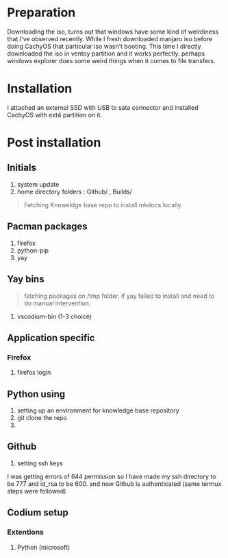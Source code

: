 # Preparation

Downloading the iso, turns out that windows have some kind of weirdiness that I've observed recently. While I fresh downloaded manjaro iso before doing CachyOS that particular iso wasn't booting. This time I directly downloaded the iso in ventoy partition and it works perfectly. perhaps windows explorer does some weird things when it comes to file transfers.

# Installation

I attached an external SSD with USB to sata connector and installed CachyOS with ext4 partition on it.


# Post installation

## Initials

1. system update
2. home directory folders : Github/ , Builds/

> Fetching Knoweldge base repo to install mkdocs locally.

## Pacman packages

1. firefox
2. python-pip
3. yay

## Yay bins

> fetching packages on /tmp folder, if yay failed to install and need to do manual intervention.

1. vscodium-bin (1-3 choice) 


## Application specific

### Firefox

1. firefox login 

## Python using

1. setting up an environment for knowledge base repository
2. git clone the repo
3. 



## Github

1. setting ssh keys

I was getting errors of 644 permission so I have made my ssh directory to be 777 and id_rsa to be 600. and now Github is authenticated (same termux steps were followed)


## Codium setup

### Extentions

1. Python (microsoft)
